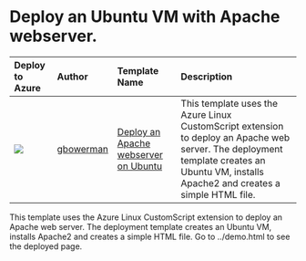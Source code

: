 # Deploy an Ubuntu VM with Apache webserver.

| Deploy to Azure  | Author                          | Template Name   | Description     |
|:-----------------|:--------------------------------| :---------------| :---------------|
| <a href="https://azuredeploy.net/?repository=https://github.com/gbowerman/ubuntu-vm-with-apache2" target="_blank"><img src="https://cloud.githubusercontent.com/assets/6164178/6479117/bcb11198-c1f4-11e4-8f06-b6743d7d2e1c.png"/></a> | [gbowerman](https://github.com/gbowerman) | [Deploy an Apache webserver on Ubuntu](https://github.com/gbowerman/ubuntu-vm-with-apache2) | This template uses the Azure Linux CustomScript extension to deploy an Apache web server. The deployment template creates an Ubuntu VM, installs Apache2 and creates a simple HTML file.| 

This template uses the Azure Linux CustomScript extension to deploy an Apache web server. The deployment template creates an Ubuntu VM, installs Apache2 and creates a simple HTML file. Go to ../demo.html to see the deployed page.
